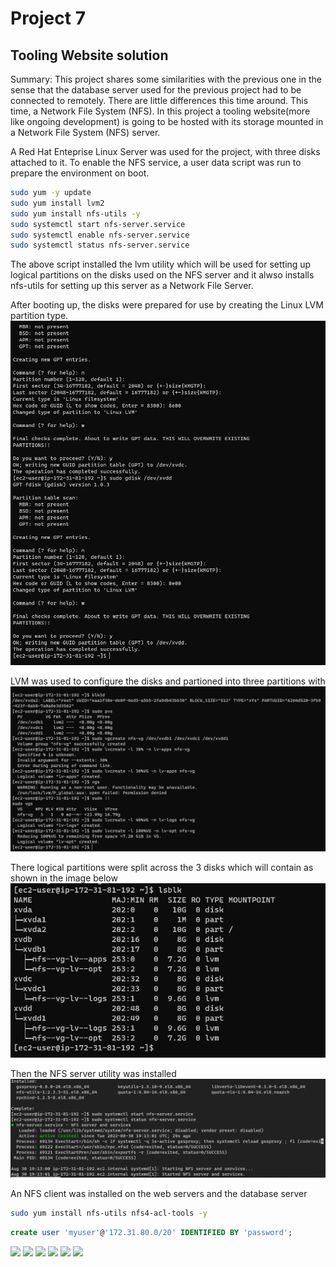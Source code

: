 # Project 7

## Tooling Website solution 
Summary: This project shares some similarities with the previous one in the sense that the database 
server used for the previous project had to be connected to remotely. There are little differences this time around. This time, a Network File System (NFS). In this project a tooling website(more like ongoing development) is going to be hosted with its storage mounted in a Network File System (NFS) server.

A Red Hat Enteprise Linux Server was used for the project, with three disks attached to it.
To enable the NFS service, a user data script was run to prepare the environment on boot.

```bash
sudo yum -y update
sudo yum install lvm2
sudo yum install nfs-utils -y
sudo systemctl start nfs-server.service
sudo systemctl enable nfs-server.service
sudo systemctl status nfs-server.service
```
The above script installed the lvm utility which will be used for setting up logical partitions on the disks used on the NFS server and it alwso installs nfs-utils for setting up this server as a Network File Server.

After booting up, the disks were prepared for use by creating the Linux LVM partition type. 
![](media/Project7_images/partitions_created.png)

LVM was used to configure the disks and partioned into three partitions with
![](media/Project7_images/logical_volumes_created.png)

There logical partitions were split across the 3 disks which will contain as shown in the image below
![](media/Project7_images/lvm_created.png)

Then the NFS server utility was installed
![NFS server software installed](media/Project7_images/nfs-utils_running.png)

An NFS client was installed on the web servers and the database server
```bash
sudo yum install nfs-utils nfs4-acl-tools -y
```












```sql
create user 'myuser'@'172.31.80.0/20' IDENTIFIED BY 'password';
```




![](media/Project7_images/)
![](media/Project7_images/)
![](media/Project7_images/)
![](media/Project7_images/)
![](media/Project7_images/)
![](media/Project7_images/)